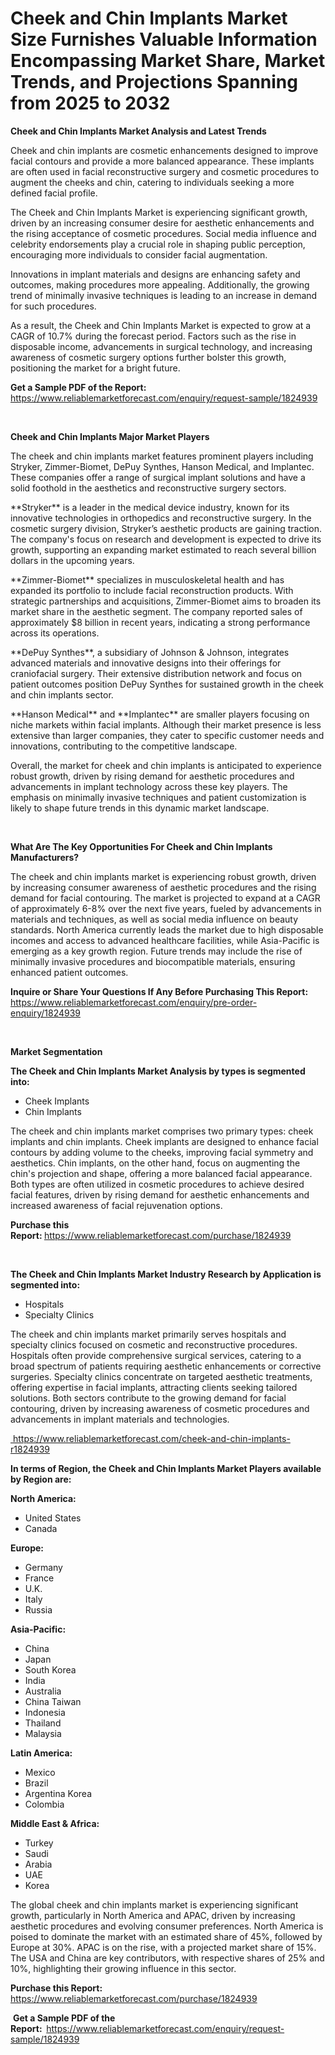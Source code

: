 <p><h1>Cheek and Chin Implants Market Size Furnishes Valuable Information Encompassing Market Share, Market Trends, and Projections Spanning from 2025 to 2032</h1></p><p><strong>Cheek and Chin Implants Market Analysis and Latest Trends</strong></p>
<p><p>Cheek and chin implants are cosmetic enhancements designed to improve facial contours and provide a more balanced appearance. These implants are often used in facial reconstructive surgery and cosmetic procedures to augment the cheeks and chin, catering to individuals seeking a more defined facial profile.</p><p>The Cheek and Chin Implants Market is experiencing significant growth, driven by an increasing consumer desire for aesthetic enhancements and the rising acceptance of cosmetic procedures. Social media influence and celebrity endorsements play a crucial role in shaping public perception, encouraging more individuals to consider facial augmentation. </p><p>Innovations in implant materials and designs are enhancing safety and outcomes, making procedures more appealing. Additionally, the growing trend of minimally invasive techniques is leading to an increase in demand for such procedures. </p><p>As a result, the Cheek and Chin Implants Market is expected to grow at a CAGR of 10.7% during the forecast period. Factors such as the rise in disposable income, advancements in surgical technology, and increasing awareness of cosmetic surgery options further bolster this growth, positioning the market for a bright future.</p></p>
<p><strong>Get a Sample PDF of the Report:&nbsp;</strong> <a href="https://www.reliablemarketforecast.com/enquiry/request-sample/1824939?utm_campaign=2773&utm_medium=2&utm_source=Github&utm_content=ia&utm_term=13042025&utm_id=cheek-and-chin-implants">https://www.reliablemarketforecast.com/enquiry/request-sample/1824939</a></p>
<p>&nbsp;</p>
<p><strong>Cheek and Chin Implants Major Market Players</strong></p>
<p><p>The cheek and chin implants market features prominent players including Stryker, Zimmer-Biomet, DePuy Synthes, Hanson Medical, and Implantec. These companies offer a range of surgical implant solutions and have a solid foothold in the aesthetics and reconstructive surgery sectors.</p><p>**Stryker** is a leader in the medical device industry, known for its innovative technologies in orthopedics and reconstructive surgery. In the cosmetic surgery division, Stryker’s aesthetic products are gaining traction. The company's focus on research and development is expected to drive its growth, supporting an expanding market estimated to reach several billion dollars in the upcoming years.</p><p>**Zimmer-Biomet** specializes in musculoskeletal health and has expanded its portfolio to include facial reconstruction products. With strategic partnerships and acquisitions, Zimmer-Biomet aims to broaden its market share in the aesthetic segment. The company reported sales of approximately $8 billion in recent years, indicating a strong performance across its operations.</p><p>**DePuy Synthes**, a subsidiary of Johnson & Johnson, integrates advanced materials and innovative designs into their offerings for craniofacial surgery. Their extensive distribution network and focus on patient outcomes position DePuy Synthes for sustained growth in the cheek and chin implants sector.</p><p>**Hanson Medical** and **Implantec** are smaller players focusing on niche markets within facial implants. Although their market presence is less extensive than larger companies, they cater to specific customer needs and innovations, contributing to the competitive landscape.</p><p>Overall, the market for cheek and chin implants is anticipated to experience robust growth, driven by rising demand for aesthetic procedures and advancements in implant technology across these key players. The emphasis on minimally invasive techniques and patient customization is likely to shape future trends in this dynamic market landscape.</p></p>
<p>&nbsp;</p>
<p><strong>What Are The Key Opportunities For Cheek and Chin Implants Manufacturers?</strong></p>
<p><p>The cheek and chin implants market is experiencing robust growth, driven by increasing consumer awareness of aesthetic procedures and the rising demand for facial contouring. The market is projected to expand at a CAGR of approximately 6-8% over the next five years, fueled by advancements in materials and techniques, as well as social media influence on beauty standards. North America currently leads the market due to high disposable incomes and access to advanced healthcare facilities, while Asia-Pacific is emerging as a key growth region. Future trends may include the rise of minimally invasive procedures and biocompatible materials, ensuring enhanced patient outcomes.</p></p>
<p><strong>Inquire or Share Your Questions If Any Before Purchasing This Report:</strong> <a href="https://www.reliablemarketforecast.com/enquiry/pre-order-enquiry/1824939?utm_campaign=2773&utm_medium=2&utm_source=Github&utm_content=ia&utm_term=13042025&utm_id=cheek-and-chin-implants">https://www.reliablemarketforecast.com/enquiry/pre-order-enquiry/1824939</a></p>
<p>&nbsp;</p>
<p><strong>Market Segmentation</strong></p>
<p><strong>The Cheek and Chin Implants Market Analysis by types is segmented into:</strong></p>
<p><ul><li>Cheek Implants</li><li>Chin Implants</li></ul></p>
<p><p>The cheek and chin implants market comprises two primary types: cheek implants and chin implants. Cheek implants are designed to enhance facial contours by adding volume to the cheeks, improving facial symmetry and aesthetics. Chin implants, on the other hand, focus on augmenting the chin's projection and shape, offering a more balanced facial appearance. Both types are often utilized in cosmetic procedures to achieve desired facial features, driven by rising demand for aesthetic enhancements and increased awareness of facial rejuvenation options.</p></p>
<p><strong>Purchase this Report:&nbsp;</strong><a href="https://www.reliablemarketforecast.com/purchase/1824939?utm_campaign=2773&utm_medium=2&utm_source=Github&utm_content=ia&utm_term=13042025&utm_id=cheek-and-chin-implants">https://www.reliablemarketforecast.com/purchase/1824939</a></p>
<p>&nbsp;</p>
<p><strong>The Cheek and Chin Implants Market Industry Research by Application is segmented into:</strong></p>
<p><ul><li>Hospitals</li><li>Specialty Clinics</li></ul></p>
<p><p>The cheek and chin implants market primarily serves hospitals and specialty clinics focused on cosmetic and reconstructive procedures. Hospitals often provide comprehensive surgical services, catering to a broad spectrum of patients requiring aesthetic enhancements or corrective surgeries. Specialty clinics concentrate on targeted aesthetic treatments, offering expertise in facial implants, attracting clients seeking tailored solutions. Both sectors contribute to the growing demand for facial contouring, driven by increasing awareness of cosmetic procedures and advancements in implant materials and technologies.</p></p>
<p><a href="https://www.reliablemarketforecast.com/cheek-and-chin-implants-r1824939?utm_campaign=2773&utm_medium=2&utm_source=Github&utm_content=ia&utm_term=13042025&utm_id=cheek-and-chin-implants">&nbsp;https://www.reliablemarketforecast.com/cheek-and-chin-implants-r1824939</a></p>
<p><strong>In terms of Region, the Cheek and Chin Implants Market Players available by Region are:</strong></p>
<p>
    <p> <strong> North America: </strong>
        <ul>
            <li>United States</li>
            <li>Canada</li>
        </ul>
        </p> 
    <p> <strong> Europe: </strong>
        <ul>
            <li>Germany</li>
            <li>France</li>
            <li>U.K.</li>
            <li>Italy</li>
            <li>Russia</li>
        </ul>
        </p> 
    <p> <strong> Asia-Pacific: </strong>
        <ul>
            <li>China</li>
            <li>Japan</li>
            <li>South Korea</li>
            <li>India</li>
            <li>Australia</li>
            <li>China Taiwan</li>
            <li>Indonesia</li>
            <li>Thailand</li>
            <li>Malaysia</li>
        </ul>
        </p> 
    <p> <strong> Latin America: </strong>
        <ul>
            <li>Mexico</li>
            <li>Brazil</li>
            <li>Argentina Korea</li>
            <li>Colombia</li>
        </ul>
        </p> 
    <p> <strong> Middle East & Africa: </strong>
        <ul>
            <li>Turkey</li>
            <li>Saudi</li>
            <li>Arabia</li>
            <li>UAE</li>
            <li>Korea</li>
        </ul>
    </p>
    </p>
<p><p>The global cheek and chin implants market is experiencing significant growth, particularly in North America and APAC, driven by increasing aesthetic procedures and evolving consumer preferences. North America is poised to dominate the market with an estimated share of 45%, followed by Europe at 30%. APAC is on the rise, with a projected market share of 15%. The USA and China are key contributors, with respective shares of 25% and 10%, highlighting their growing influence in this sector.</p></p>
<p><strong>Purchase this Report: </strong><a href="https://www.reliablemarketforecast.com/purchase/1824939?utm_campaign=2773&utm_medium=2&utm_source=Github&utm_content=ia&utm_term=13042025&utm_id=cheek-and-chin-implants">https://www.reliablemarketforecast.com/purchase/1824939</a></p>
<p>&nbsp;<strong>Get a Sample PDF of the Report:&nbsp;&nbsp;</strong><a href="https://www.reliablemarketforecast.com/enquiry/request-sample/1824939?utm_campaign=2773&utm_medium=2&utm_source=Github&utm_content=ia&utm_term=13042025&utm_id=cheek-and-chin-implants">https://www.reliablemarketforecast.com/enquiry/request-sample/1824939</a></p>
<p><strong></strong></p>
<p><p></p><p></p><p></p></p>
